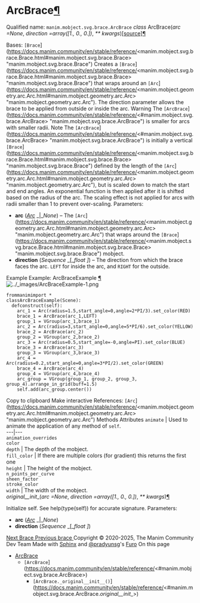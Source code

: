 # ArcBrace[¶](https://docs.manim.community/en/stable/reference/<#arcbrace> "Link to this heading")
Qualified name: `manim.mobject.svg.brace.ArcBrace`
_class_ ArcBrace(_arc =None_, _direction =array([1., 0., 0.])_, _** kwargs_)[[source]](https://docs.manim.community/en/stable/reference/<../_modules/manim/mobject/svg/brace.html#ArcBrace>)[¶](https://docs.manim.community/en/stable/reference/<#manim.mobject.svg.brace.ArcBrace> "Link to this definition")
    
Bases: `[Brace`](https://docs.manim.community/en/stable/reference/<manim.mobject.svg.brace.Brace.html#manim.mobject.svg.brace.Brace> "manim.mobject.svg.brace.Brace")
Creates a `[Brace`](https://docs.manim.community/en/stable/reference/<manim.mobject.svg.brace.Brace.html#manim.mobject.svg.brace.Brace> "manim.mobject.svg.brace.Brace") that wraps around an `[Arc`](https://docs.manim.community/en/stable/reference/<manim.mobject.geometry.arc.Arc.html#manim.mobject.geometry.arc.Arc> "manim.mobject.geometry.arc.Arc").
The direction parameter allows the brace to be applied from outside or inside the arc.
Warning
The `[ArcBrace`](https://docs.manim.community/en/stable/reference/<#manim.mobject.svg.brace.ArcBrace> "manim.mobject.svg.brace.ArcBrace") is smaller for arcs with smaller radii.
Note
The `[ArcBrace`](https://docs.manim.community/en/stable/reference/<#manim.mobject.svg.brace.ArcBrace> "manim.mobject.svg.brace.ArcBrace") is initially a vertical `[Brace`](https://docs.manim.community/en/stable/reference/<manim.mobject.svg.brace.Brace.html#manim.mobject.svg.brace.Brace> "manim.mobject.svg.brace.Brace") defined by the length of the `[Arc`](https://docs.manim.community/en/stable/reference/<manim.mobject.geometry.arc.Arc.html#manim.mobject.geometry.arc.Arc> "manim.mobject.geometry.arc.Arc"), but is scaled down to match the start and end angles. An exponential function is then applied after it is shifted based on the radius of the arc.
The scaling effect is not applied for arcs with radii smaller than 1 to prevent over-scaling.
Parameters:
    
  * **arc** ([_Arc_](https://docs.manim.community/en/stable/reference/<manim.mobject.geometry.arc.Arc.html#manim.mobject.geometry.arc.Arc> "manim.mobject.geometry.arc.Arc") _|__None_) – The `[Arc`](https://docs.manim.community/en/stable/reference/<manim.mobject.geometry.arc.Arc.html#manim.mobject.geometry.arc.Arc> "manim.mobject.geometry.arc.Arc") that wraps around the `[Brace`](https://docs.manim.community/en/stable/reference/<manim.mobject.svg.brace.Brace.html#manim.mobject.svg.brace.Brace> "manim.mobject.svg.brace.Brace") mobject.
  * **direction** (_Sequence_ _[__float_ _]_) – The direction from which the brace faces the arc. `LEFT` for inside the arc, and `RIGHT` for the outside.


Example
Example: ArcBraceExample [¶](https://docs.manim.community/en/stable/reference/<#arcbraceexample>)
![../_images/ArcBraceExample-1.png](https://docs.manim.community/en/stable/_images/ArcBraceExample-1.png)
```
frommanimimport *
classArcBraceExample(Scene):
  defconstruct(self):
    arc_1 = Arc(radius=1.5,start_angle=0,angle=2*PI/3).set_color(RED)
    brace_1 = ArcBrace(arc_1,LEFT)
    group_1 = VGroup(arc_1,brace_1)
    arc_2 = Arc(radius=3,start_angle=0,angle=5*PI/6).set_color(YELLOW)
    brace_2 = ArcBrace(arc_2)
    group_2 = VGroup(arc_2,brace_2)
    arc_3 = Arc(radius=0.5,start_angle=-0,angle=PI).set_color(BLUE)
    brace_3 = ArcBrace(arc_3)
    group_3 = VGroup(arc_3,brace_3)
    arc_4 = Arc(radius=0.2,start_angle=0,angle=3*PI/2).set_color(GREEN)
    brace_4 = ArcBrace(arc_4)
    group_4 = VGroup(arc_4,brace_4)
    arc_group = VGroup(group_1, group_2, group_3, group_4).arrange_in_grid(buff=1.5)
    self.add(arc_group.center())

```
Copy to clipboard
Make interactive
References: `[Arc`](https://docs.manim.community/en/stable/reference/<manim.mobject.geometry.arc.Arc.html#manim.mobject.geometry.arc.Arc> "manim.mobject.geometry.arc.Arc")
Methods
Attributes
`animate` | Used to animate the application of any method of `self`.  
---|---  
`animation_overrides`  
`color`  
`depth` | The depth of the mobject.  
`fill_color` | If there are multiple colors (for gradient) this returns the first one  
`height` | The height of the mobject.  
`n_points_per_curve`  
`sheen_factor`  
`stroke_color`  
`width` | The width of the mobject.  
_original__init__(_arc =None_, _direction =array([1., 0., 0.])_, _** kwargs_)[¶](https://docs.manim.community/en/stable/reference/<#manim.mobject.svg.brace.ArcBrace._original__init__> "Link to this definition")
    
Initialize self. See help(type(self)) for accurate signature.
Parameters:
    
  * **arc** ([_Arc_](https://docs.manim.community/en/stable/reference/<manim.mobject.geometry.arc.Arc.html#manim.mobject.geometry.arc.Arc> "manim.mobject.geometry.arc.Arc") _|__None_)
  * **direction** (_Sequence_ _[__float_ _]_)


[ Next Brace ](https://docs.manim.community/en/stable/reference/<manim.mobject.svg.brace.Brace.html>) [ Previous brace ](https://docs.manim.community/en/stable/reference/<manim.mobject.svg.brace.html>)
Copyright © 2020-2025, The Manim Community Dev Team 
Made with [Sphinx](https://docs.manim.community/en/stable/reference/<https:/www.sphinx-doc.org/>) and [@pradyunsg](https://docs.manim.community/en/stable/reference/<https:/pradyunsg.me>)'s [Furo](https://docs.manim.community/en/stable/reference/<https:/github.com/pradyunsg/furo>)
On this page 
  * [ArcBrace](https://docs.manim.community/en/stable/reference/<#>)
    * `[ArcBrace`](https://docs.manim.community/en/stable/reference/<#manim.mobject.svg.brace.ArcBrace>)
      * `[ArcBrace._original__init__()`](https://docs.manim.community/en/stable/reference/<#manim.mobject.svg.brace.ArcBrace._original__init__>)



